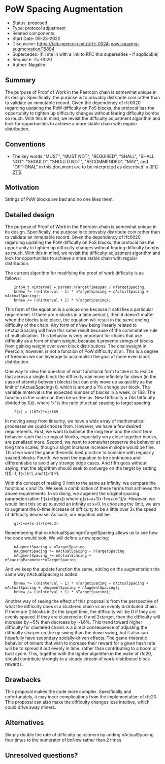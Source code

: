 # PoW Spacing Augmentation

- Status: proposed
- Type: protocol adjustment
- Related components: 
- Start Date: 09-23-2022
- Discussion: https://talk.peercoin.net/t/rfc-0024-pow-spacing-augmentation/15894
- Supercedes: (fill me in with a link to RFC this supersedes - if applicable)
- Requisite: rfc-0020
- Author: Nagalim

## Summary

The purpose of Proof of Work in the Peercoin chain is somewhat unique in its design.
Specifically, the purpose is to provably distribute coin rather than to validate an immutable record.
Given the dependency of rfc0020 regarding updating the PoW difficulty on PoS blocks, the protocol has the opportunity to tighten up difficulty changes without fearing difficulty bombs so much.
With this in mind, we revisit the difficulty adjustment algorithm and look for opportunities to achieve a more stable chain with regular distribution.

## Conventions
- The key words "MUST", "MUST NOT", "REQUIRED", "SHALL", "SHALL NOT", "SHOULD", "SHOULD NOT", "RECOMMENDED", "MAY", and "OPTIONAL" in this document are to be interpreted as described in [RFC 2119](http://tools.ietf.org/html/rfc2119).

## Motivation

Strings of PoW blocks are bad and no one likes them.

## Detailed design

The purpose of Proof of Work in the Peercoin chain is somewhat unique in its design.
Specifically, the purpose is to provably distribute coin rather than to validate an immutable record.
Given the dependency of rfc0020 regarding updating the PoW difficulty on PoS blocks, the protocol has the opportunity to tighten up difficulty changes without fearing difficulty bombs so much.
With this in mind, we revisit the difficulty adjustment algorithm and look for opportunities to achieve a more stable chain with regular distribution.


The current algorithm for modifying the proof of work difficulty is as follows:

        int64_t nInterval = params.nTargetTimespan / nTargetSpacing;
        bnNew *= ((nInterval - 1) * nTargetSpacing + nActualSpacing + nActualSpacing);
        bnNew /= ((nInterval + 1) * nTargetSpacing);

This form of the equation is a unique one because it satisfies a particular requirement.
If there are n blocks in a time period t, then it doesn't matter when the blocks take place, the equation will result in the same ending difficulty of the chain.
Any form of nNew being linearly related to nActualSpacing will have this same result because of the commutative rule of multiplication.
This behavior is very important for chains that use difficulty as a form of chain weight, because it prevents strings of blocks from gaining weight over even block distributions.
The chainweight in Peercoin, however, is not a function of PoW difficulty at all.
This is a degree of freedom we can leverage to accomplish the goal of more even block distribution.

One way to view the question of what functional form to take is to realize that across a single block the difficulty can move infinitely far down (in the case of eternity between blocks) but can only move up as quickly as the limit of nActualSpacing=0, which is around a 1% change per block.
The variable nInterval is the expected number of blocks in a week, or 168.
The function in the code can then be written as:  New Difficulty = Old Difficulty divided by f(x), where 'x' is the ratio of actual spacing to target spacing.

        f(x) = (167+2*x)/169

In moving away from linearity, we have a wide array of mathematical processes we could choose from.
However, we have a few desired requirements.
First, we want to balance the long term and the short term behavior such that strings of blocks, especially very close together blocks, are penalized more.
Second, we want to somewhat preserve the behavior at long time scales, though a slight increase increase in slope would be fine.
Third we want the game theoretic best practice to coincide with regularly spaced blocks.
Fourth, we want the equation to be continuous and differentiable to avoid any strange edge cases.
And fifth goes without saying, that the algorithm should seek to converge on the target by setting f(1)=1, f(<1)<1, and f(>1)>1.

With the concept of making 0 limit to the same as infinity, we compare the functions x and 1/x.
We seek a combination of these terms that achieves the above requirements.
In so doing, we augment the original spacing parameterization f'(x)=f(g(x)) where g(x)~x+1/x-1=x+(x-1)/x.
However, we would limit this so as to avoid an infinity at x=0.
In choosing the limit, we aim to augment the 0-time increase of difficulty to be a little over 3x the speed of difficulty decrease.
As such, our equation will be:

        g(x)=x+(x-1)/(x+0.3)

Remembering that x=nActualSpacing/nTargetSpacing allows us to see how the code would look.
We will define a new spacing:

        nAugmentSpacing = nTargetSpacing
        nAugmentSpacing *= nActualSpacing - nTargetSpacing
        nAugmentSpacing /= nActualSpacing + nSpacingParameter*nTargetSpacing

And we keep the update function the same, adding on the augmentation the same way nActualSpacing is added:

        bnNew *= ((nInterval - 1) * nTargetSpacing + nActualSpacing + nActualSpacing + nAugmentSpacing + nAugmentSpacing);
        bnNew /= ((nInterval + 1) * nTargetSpacing);

 Another way of seeing the effect of this proposal is from the perspective of what the difficulty does in a clustered chain vs an evenly distributed chain.
 If there are 2 blocks in 2x the target time, the difficulty will be D if they are evenly spaced.
 If they are clustered at 0 and 2xtarget, then the difficulty will increase by ~5% then decrease by ~1.6%.
 This trend toward higher difficulty for clustered chains is a direct consequence of adjusting the difficulty sharper on the up swing than the down swing, but it also can hopefully have secondary socially-driven effects.
 The game-theoretic behavior of miners that wish to increase their reward for a given hash rate will be to spread it out evenly in time, rather than contributing to a boom or bust cycle.
 This, together with the tighter algorithm in the wake of rfc20, should contribute strongly to a steady stream of work-distributed block rewards.

## Drawbacks

This proposal makes the code more complex.
Specifically and unfortunately, it may incur complications from the implementation of rfc20.
This proposal can also make the difficulty changes less intuitive, which could drive away miners.

## Alternatives

Simply double the rate of difficulty adjustment by adding nActualSpacing four times to the numerator of bnNew rather than 2 times.

## Unresolved questions?
